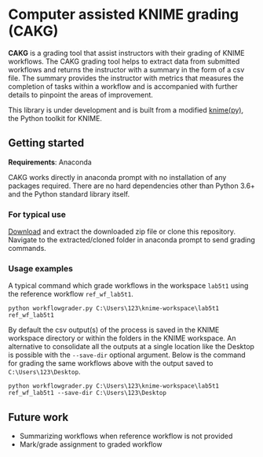 # Computer assisted KNIME grading (CAKG)

**CAKG** is a grading tool that assist instructors with their grading of KNIME workflows.
The CAKG grading tool helps to extract data from submitted workflows and returns the instructor with a summary in the form of a csv file.
The summary provides the instructor with metrics that measures the completion of tasks within a workflow and is accompanied with further details to pinpoint the areas of improvement.

This library is under development and is built from a modified [knime(py)](https://github.com/knime/knimepy), the Python toolkit for KNIME.

## Getting started

**Requirements**: Anaconda

CAKG works directly in anaconda prompt with no installation of any packages required. 
There are no hard dependencies other than Python 3.6+ and the Python standard library itself.


### For typical use

[Download](https://github.com/zunction/computer-assisted-knime-grading/archive/refs/heads/main.zip) and extract the downloaded zip file  or clone this repository.
Navigate to the extracted/cloned folder in anaconda prompt to send grading commands.


### Usage examples

A typical command which grade workflows in the workspace `lab5t1` using the reference workflow `ref_wf_lab5t1`.

```
python workflowgrader.py C:\Users\123\knime-workspace\lab5t1 ref_wf_lab5t1
```

By default the csv output(s) of the process is saved in the KNIME workspace directory or within the folders in the KNIME workspace.
An alternative to consolidate all the outputs at a single location like the Desktop is possible with the `--save-dir` optional argument.
Below is the command for grading the same workflows above with the output saved to `C:\Users\123\Desktop`.

```
python workflowgrader.py C:\Users\123\knime-workspace\lab5t1 ref_wf_lab5t1 --save-dir C:\Users\123\Desktop
```


## Future work

- Summarizing workflows when reference workflow is not provided
- Mark/grade assignment to graded workflow